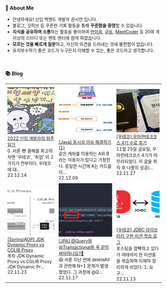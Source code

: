### 🚀 About Me

- 안녕하세요! 신입 백엔드 개발자 권시연 입니다.
- 블로그, 깃허브 등 꾸준한 기록 활동을 통해 **꾸준함을 증명**할 수 있습니다.
- **지식을 공유하며 소통**하는 활동을 좋아하여 [한이음](https://www.hanium.or.kr/portal/index.do), [글또](https://www.notion.so/ac5b18a482fb4df497d4e8257ad4d516), [MeetCoder](https://github.com/Meet-Coder-Study/posting-review) 등 20여 개 이상의 스터디 또는 멘토 멘티에 참여 하였습니다.
- **모르는 것을 빠르게 질문**하고, 자신의 의견을 드러내는 것에 불편함이 없습니다.
- 유지보수하기 좋은 코드가 누구든지 이해할 수 있는, 좋은 코드라고 생각합니다.

<br/>

### 📚 Blog
<table><tbody><tr>
<td>
    <a href="https://yeonyeon.tistory.com/292">
        <img width="100%" src="./5939087072898958849.png"/><br/>
        <div>2022 신입 개발자의 취준 일기</div>
    </a>
    <div>0. 서론 😎 올해를 회고하자면 '우테코', '취업' 이 2가지가 전부이다. 우테코에 대...</div>
    <div>22.12.14</div>
</td>
<td>
    <a href="https://yeonyeon.tistory.com/291">
        <img width="100%" src="./6911096426336990809.png"/><br/>
        <div>[Java] 동시성 이슈 해결하기 (1)</div>
    </a>
    <div>같은 계좌를 이용하는 A와 B라는 이용자가 있다고 가정한다. 동일한 시간에 A는 카드를 이...</div>
    <div>22.12.09</div>
</td>
<td>
    <a href="https://yeonyeon.tistory.com/290">
        <img width="100%" src="./874970064588425933.png"/><br/>
        <div>[우테코] 우아한테크코스 4기 수료 후기</div>
    </a>
    <div>11월 25일 금요일, 우아한테크코스 4기가 마무리되었다. 이 글을 취직 후 나름의 성공(...</div>
    <div>22.11.27</div>
</td>
</tr>
<tr>
<td>
    <a href="https://yeonyeon.tistory.com/289">
        <img width="100%" src="./2015134466392305454.png"/><br/>
        <div>[Spring/AOP] JDK Dynamic Proxy vs CGLIB Proxy</div>
    </a>
    <div>목차 JDK Dynamic Proxy vs CGLIB Proxy JDK Dynamic Pr...</div>
    <div>22.11.23</div>
</td>
<td>
    <a href="https://yeonyeon.tistory.com/288">
        <img width="100%" src="./5555935167905964905.png"/><br/>
        <div>[JPA] @Query와 @Transactional을 꼭 같이 써야하나요?🤔</div>
    </a>
    <div>😄 서론 지난 번에 deleteAll과 관련해 N+1 문제가 발생했었다. 그 과정에 @Q...</div>
    <div>22.11.17</div>
</td>
<td>
    <a href="https://yeonyeon.tistory.com/287">
        <img width="100%" src="./4004638128905537551.png"/><br/>
        <div>[우테코] JDBC 라이브러리 구현 미션 학습 로그</div>
    </a>
    <div>포스팅을 깜빡하고 있다가 여태까지 한 미션들을 복습하며 이제야 정리하게 되었다. 1. 요구...</div>
    <div>22.11.13</div>
</td>
</tr>
</tbody></table>